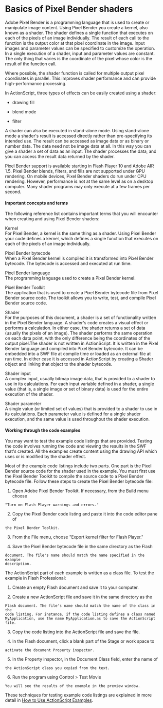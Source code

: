 # Basics of Pixel Bender shaders

Adobe Pixel Bender is a programming language that is used to create or
manipulate image content. Using Pixel Bender you create a kernel, also known as
a shader. The shader defines a single function that executes on each of the
pixels of an image individually. The result of each call to the function is the
output color at that pixel coordinate in the image. Input images and parameter
values can be specified to customize the operation. In a single execution of a
shader, input and parameter values are constant. The only thing that varies is
the coordinate of the pixel whose color is the result of the function call.

Where possible, the shader function is called for multiple output pixel
coordinates in parallel. This improves shader performance and can provide
high-performance processing.

In ActionScript, three types of effects can be easily created using a shader:

- drawing fill

- blend mode

- filter

A shader can also be executed in stand-alone mode. Using stand-alone mode a
shader's result is accessed directly rather than pre-specifying its intended
use. The result can be accessed as image data or as binary or number data. The
data need not be image data at all. In this way you can give a shader a set of
data as an input. The shader processes the data, and you can access the result
data returned by the shader.

Pixel Bender support is available starting in Flash Player 10 and Adobe AIR 1.5.
Pixel Bender blends, filters, and fills are not supported under GPU rendering.
On mobile devices, Pixel Bender shaders do run under CPU rendering. However,
performance is not at the same level as on a desktop computer. Many shader
programs may only execute at a few frames per second.

#### Important concepts and terms

The following reference list contains important terms that you will encounter
when creating and using Pixel Bender shaders:

Kernel  
For Pixel Bender, a kernel is the same thing as a shader. Using Pixel Bender
your code defines a kernel, which defines a single function that executes on
each of the pixels of an image individually.

Pixel Bender bytecode  
When a Pixel Bender kernel is compiled it is transformed into Pixel Bender
bytecode. The bytecode is accessed and executed at run time.

Pixel Bender language  
The programming language used to create a Pixel Bender kernel.

Pixel Bender Toolkit  
The application that is used to create a Pixel Bender bytecode file from Pixel
Bender source code. The toolkit allows you to write, test, and compile Pixel
Bender source code.

Shader  
For the purposes of this document, a shader is a set of functionality written in
the Pixel Bender language. A shader's code creates a visual effect or performs a
calculation. In either case, the shader returns a set of data (usually the
pixels of an image). The shader performs the same operation on each data point,
with the only difference being the coordinates of the output pixel.The shader is
not written in ActionScript. It is written in the Pixel Bender language and
compiled into Pixel Bender bytecode. It can be embedded into a SWF file at
compile time or loaded as an external file at run time. In either case it is
accessed in ActionScript by creating a Shader object and linking that object to
the shader bytecode.

Shader input  
A complex input, usually bitmap image data, that is provided to a shader to use
in its calculations. For each input variable defined in a shader, a single value
(that is, a single image or set of binary data) is used for the entire execution
of the shader.

Shader parameter  
A single value (or limited set of values) that is provided to a shader to use in
its calculations. Each parameter value is defined for a single shader execution,
and the same value is used throughout the shader execution.

#### Working through the code examples

You may want to test the example code listings that are provided. Testing the
code involves running the code and viewing the results in the SWF that's
created. All the examples create content using the drawing API which uses or is
modified by the shader effect.

Most of the example code listings include two parts. One part is the Pixel
Bender source code for the shader used in the example. You must first use the
Pixel Bender Toolkit to compile the source code to a Pixel Bender bytecode file.
Follow these steps to create the Pixel Bender bytecode file:

1.  Open Adobe Pixel Bender Toolkit. If necessary, from the Build menu choose
```
"Turn on Flash Player warnings and errors."
```

2.  Copy the Pixel Bender code listing and paste it into the code editor pane of
```
the Pixel Bender Toolkit.
```

3.  From the File menu, choose "Export kernel filter for Flash Player."

4.  Save the Pixel Bender bytecode file in the same directory as the Flash
```
document. The file's name should match the name specified in the example
description.
```

The ActionScript part of each example is written as a class file. To test the
example in Flash Professional:

1.  Create an empty Flash document and save it to your computer.

2.  Create a new ActionScript file and save it in the same directory as the
```
Flash document. The file's name should match the name of the class in the
code listing. For instance, if the code listing defines a class named
MyApplication, use the name MyApplication.as to save the ActionScript file.
```

3.  Copy the code listing into the ActionScript file and save the file.

4.  In the Flash document, click a blank part of the Stage or work space to
```
activate the document Property inspector.
```

5.  In the Property inspector, in the Document Class field, enter the name of
```
the ActionScript class you copied from the text.
```

6.  Run the program using Control \> Test Movie

```
You will see the results of the example in the preview window.
```

These techniques for testing example code listings are explained in more detail
in
[How to Use ActionScript Examples](../../appendixes/how-to-use-actionscript-examples.md).
